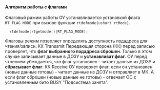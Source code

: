 
#### Алгоритм работы с флагами
Флаговый ражим работы ОУ устанавливается установкой флага `RT_FLAG_MODE` при вызове функции `rtdefmode(ushort rtMode)`.
```cpp
  rtdefmode(rtgetmode()|RT_FLAG_MODE);
```
Флаговы режим позволяет определять доступность подадреса для чтения/записи.
КК Transsmit
Передающая сторона (КК) перед записью проверяет, что **флаг выбранного подадреса сброшен**. Только в этом случае записывает данные в ДОЗУ и **устанавливат флаг**.
ОУ перед чтнением убеждается, что флаг установлен - читает данные из ДОЗУ и **сбрасывает флаг**.
КК Receive
ОУ проверяет флаг, если он установлен (новые данные готовы) - читает данные из ДОЗУ и отправляет в МК. А если флаг сброшен (новые данные не готовы) - отвечает ОС с установленным бито BUSY "Подсистема занята".




